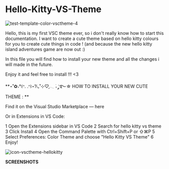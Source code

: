 # Hello-Kitty-VS-Theme


![test-template-color-vsctheme-4](https://github.com/user-attachments/assets/ab0d19c4-dc75-4c1b-91c3-a9d2d7b4f72e)





Hello, this is my first VSC theme ever, so i don't really know how to start this documentation.
I want to create a cute theme based on hello kitty colours for you to create cute things in code ! (and because the new hello kitty island adventures game are now out :) 

In this file you will find how to install your new theme and all the changes i will made in the future.

Enjoy it and feel free to install !!! <3


**⋆˚✿˖°꒰ᐢ. .ᐢ꒱⋆𐙚₊˚⊹♡ִֶָ𓂃 ࣪˖ ִֶ་༘࿐☆
HOW TO INSTALL YOUR NEW CUTE THEME : **
 
Find it on the Visual Studio Marketplace — here

Or in Extensions in VS Code:

  1  Open the Extensions sidebar in VS Code
  2 Search for hello kitty vs theme
  3 Click Install
  4 Open the Command Palette with Ctrl+Shift+P or ⇧⌘P
  5 Select Preferences: Color Theme and choose "Hello Kitty VS Theme"
  6 Enjoy!

  ![icon-vsctheme-hellokitty](https://github.com/user-attachments/assets/37a8f984-c531-40f8-98b3-670bff4c6710)


**SCREENSHOTS**
